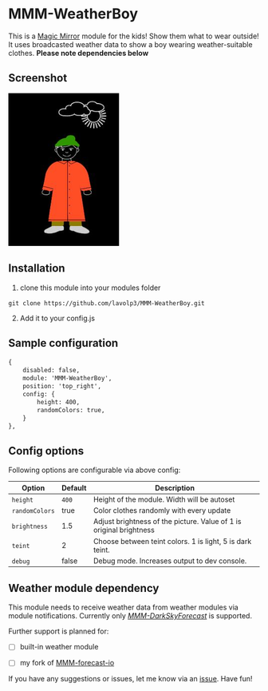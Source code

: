 # MMM-WeatherBoy
This is a [Magic Mirror](https://github.com/MichMich/MagicMirror) module for the kids! Show them what to wear outside!
It uses broadcasted weather data to show a boy wearing weather-suitable clothes.
**Please note dependencies below**


## Screenshot

![example screenshot](https://raw.githubusercontent.com/lavolp3/MMM-WeatherBoy/master/wbExample.jpg)

## Installation

1. clone this module into your modules folder

```
git clone https://github.com/lavolp3/MMM-WeatherBoy.git
```
2. Add it to your config.js 


## Sample configuration
```
{
    disabled: false,
    module: 'MMM-WeatherBoy',
    position: 'top_right',
    config: {
        height: 400,
		randomColors: true,
    }
},
```

## Config options

Following options are configurable via above config:

| **Option** | **Default** | **Description** |
| --- | --- | --- |
| `height` | `400` | Height of the module. Width will be autoset |
| `randomColors` | true | Color clothes randomly with every update |
| `brightness` | 1.5 | Adjust brightness of the picture. Value of 1 is original brightness |
| `teint`  | 2 | Choose between teint colors. 1 is light, 5 is dark teint. | 
| `debug` | false | Debug mode. Increases output to dev console. |


## Weather module dependency

This module needs to receive weather data from weather modules via module notifications.
Currently only [*MMM-DarkSkyForecast*](https://github.com/jclarke0000/MMM-DarkSkyForecast) is supported.

Further support is planned for:
- [ ] built-in weather module
- [ ] my fork of [MMM-forecast-io](https://github.com/lavolp3/MMM-forecast-io)



If you have any suggestions or issues, let me know via an [issue](https://github.com/lavolp3/MMM-WeatherBoy/issues/new).
Have fun!
